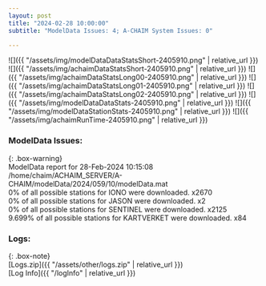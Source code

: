 ```yaml
---
layout: post
title: "2024-02-28 10:00:00"
subtitle: "ModelData Issues: 4; A-CHAIM System Issues: 0"

---
```


![]({{ "/assets/img/modelDataDataStatsShort-2405910.png" | relative_url }})
![]({{ "/assets/img/achaimDataStatsShort-2405910.png" | relative_url }})
![]({{ "/assets/img/achaimDataStatsLong00-2405910.png" | relative_url }})
![]({{ "/assets/img/achaimDataStatsLong01-2405910.png" | relative_url }})
![]({{ "/assets/img/achaimDataStatsLong02-2405910.png" | relative_url }})
![]({{ "/assets/img/modelDataDataStats-2405910.png" | relative_url }})
![]({{ "/assets/img/modelDataStationStats-2405910.png" | relative_url }})
![]({{ "/assets/img/achaimRunTime-2405910.png" | relative_url }})


### ModelData Issues:  
  
{: .box-warning}  
 ModelData report for 28-Feb-2024 10:15:08   
 /home/chaim/ACHAIM_SERVER/A-CHAIM/modelData/2024/059/10/modelData.mat   
 0% of all possible stations for IONO were downloaded. x2670   
 0% of all possible stations for JASON were downloaded. x2   
 0% of all possible stations for SENTINEL were downloaded. x2125   
 9.699% of all possible stations for KARTVERKET were downloaded. x84   
  


### Logs:  
  
{: .box-note}  
[Logs.zip]({{ "/assets/other/logs.zip" | relative_url }})  
[Log Info]({{ "/logInfo" | relative_url }})  
